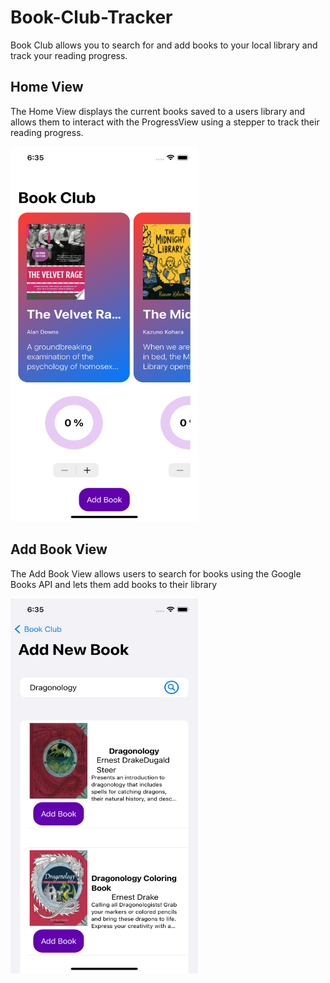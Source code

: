 # Book-Club-Tracker
Book Club allows you to search for and add books to your local library and track your reading progress.

## Home View
The Home View displays the current books saved to a users library and allows them to interact with the ProgressView using a stepper to track their reading progress.

<img src="https://github.com/RobertTaylor94/Book-Club-Tracker/blob/3bf388f1aff6a4d214308ed378db3f630819bca8/Images/screen0.png" width="300" height="600">

## Add Book View
The Add Book View allows users to search for books using the Google Books API and lets them add books to their library 

<img src="https://github.com/RobertTaylor94/Book-Club-Tracker/blob/3bf388f1aff6a4d214308ed378db3f630819bca8/Images/screen1.png" width="300" height="600">
